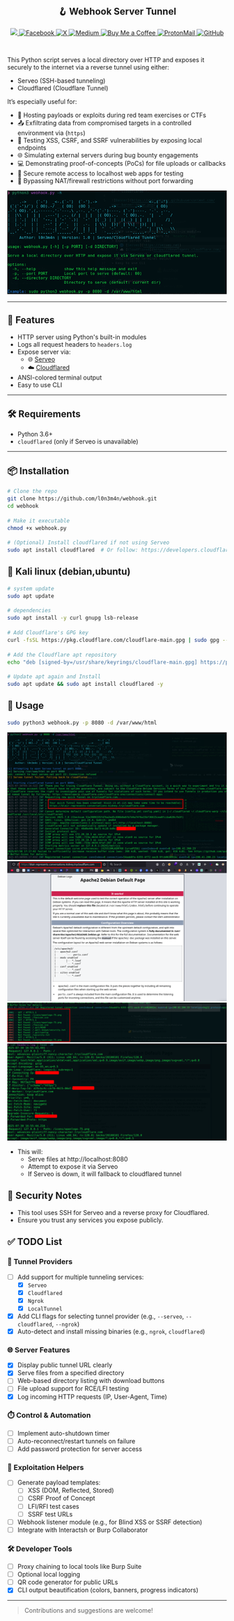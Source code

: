 <h2 align="center">
  🪝 Webhook Server Tunnel
</h2>


 
<p align="center">
    <a href="https://visitorbadge.io/status?path=https%3A%2F%2Fgithub.com%2Fl0n3m4n%2FSearchToolkit">
        <img src="https://api.visitorbadge.io/api/visitors?path=https%3A%2F%2Fgithub.com%2Fl0n3m4n%2Fwebhook&label=Visitors&countColor=%2337d67a" />
    </a>
    <a href="https://www.facebook.com/UEVOLVJU">
        <img src="https://img.shields.io/badge/Facebook-%231877F2.svg?style=for-the-badge&logo=Facebook&logoColor=white" alt="Facebook">
    </a>
      <a href="https://www.twitter.com/UEVOLVJU">
        <img src="https://img.shields.io/badge/Twitter-%23000000.svg?style=for-the-badge&logo=X&logoColor=white" alt="X">
    </a>
    <a href="https://medium.com/@l0n3m4n">
        <img src="https://img.shields.io/badge/Medium-12100E?style=for-the-badge&logo=medium&logoColor=white" alt="Medium">
    </a>
    <a href="https://www.buymeacoffee.com/l0n3m4n">
        <img src="https://img.shields.io/badge/Buy%20a%20Coffee-ffdd00?style=for-the-badge&logo=buy-me-a-coffee&logoColor=black" alt="Buy Me a Coffee">
    </a>  
    <a href="mailto:ehph@proton.me">
      <img src="https://img.shields.io/badge/ProtonMail-6001D2?style=for-the-badge&logo=protonmail&logoColor=white" alt="ProtonMail">
    </a>
    <a href="https://github.com/l0n3m4n/SearchToolkit/blob/main/assets/contributing.md">
      <img src="https://img.shields.io/badge/Contribute-%23121011.svg?style=for-the-badge&logo=github&logoColor=white" alt="GitHub">
  </a>
</p>
<br/>

This Python script serves a local directory over HTTP and exposes it securely to the internet via a reverse tunnel using either:

- Serveo (SSH-based tunneling)
- Cloudflared (Cloudflare Tunnel)

It’s especially useful for:

- 📁 Hosting payloads or exploits during red team exercises or CTFs
- 📤 Exfiltrating data from compromised targets in a controlled environment via (`https`)
- 🧪 Testing XSS, CSRF, and SSRF vulnerabilities by exposing local endpoints
- 🌐 Simulating external servers during bug bounty engagements
- 💻 Demonstrating proof-of-concepts (PoCs) for file uploads or callbacks
- 🔐 Secure remote access to localhost web apps for testing
- 📡 Bypassing NAT/firewall restrictions without port forwarding

![Banner](assets/banner.png)

---

## 🚀 Features

- HTTP server using Python's built-in modules
- Logs all request headers to `headers.log`
- Expose server via:
  - 🌐 [Serveo](https://serveo.net)
  - ☁️ [Cloudflared](https://developers.cloudflare.com/cloudflare-one/)
- ANSI-colored terminal output
- Easy to use CLI

---

## 🛠 Requirements

- Python 3.6+
- `cloudflared` (only if Serveo is unavailable)

---

## 📦 Installation

```bash
# Clone the repo
git clone https://github.com/l0n3m4n/webhook.git
cd webhook

# Make it executable
chmod +x webhook.py

# (Optional) Install cloudflared if not using Serveo
sudo apt install cloudflared  # Or follow: https://developers.cloudflare.com/cloudflare-one/connections/connect-apps/install-and-setup/
```

## 🐧 Kali linux (debian,ubuntu)
```bash
# system update
sudo apt update

# dependencies
sudo apt install -y curl gnupg lsb-release

# Add Cloudflare's GPG key
curl -fsSL https://pkg.cloudflare.com/cloudflare-main.gpg | sudo gpg --dearmor -o /usr/share/keyrings/cloudflare-main.gpg

# Add the Cloudflare apt repository
echo "deb [signed-by=/usr/share/keyrings/cloudflare-main.gpg] https://pkg.cloudflare.com/cloudflared $(lsb_release -cs) main" | sudo tee /etc/apt/sources.list.d/cloudflared.list

# Update apt again and Install
sudo apt update && sudo apt install cloudflared -y 
```
## 📡 Usage
```bash
sudo python3 webhook.py -p 8080 -d /var/www/html
```
![usage](assets/usage.png)
![output](assets/output.png)
![status_codes](assets/status_codes.png)
![headers_log](assets/headers_logs.png)
- This will:
    - Serve files at http://localhost:8080
    - Attempt to expose it via Serveo
    - If Serveo is down, it will fallback to cloudflared tunnel

## 🔐 Security Notes
- This tool uses SSH for Serveo and a reverse proxy for Cloudflared.
- Ensure you trust any services you expose publicly.

## ✅ TODO List

### 🔌 Tunnel Providers
- [ ] Add support for multiple tunneling services:
  - [x] `Serveo`
  - [x] `Cloudflared`
  - [x] `Ngrok`
  - [x] `LocalTunnel`
- [x] Add CLI flags for selecting tunnel provider (e.g., `--serveo`, `--cloudflared`, `--ngrok`)
- [x] Auto-detect and install missing binaries (e.g., `ngrok`, `cloudflared`)

### 🌐 Server Features
- [x] Display public tunnel URL clearly
- [x] Serve files from a specified directory
- [ ] Web-based directory listing with download buttons
- [ ] File upload support for RCE/LFI testing
- [x] Log incoming HTTP requests (IP, User-Agent, Time)

### ⏱️ Control & Automation
- [ ] Implement auto-shutdown timer
- [ ] Auto-reconnect/restart tunnels on failure
- [ ] Add password protection for server access

### 🧪 Exploitation Helpers
- [ ] Generate payload templates:
  - [ ] XSS (DOM, Reflected, Stored)
  - [ ] CSRF Proof of Concept
  - [ ] LFI/RFI test cases
  - [ ] SSRF test URLs
- [ ] Webhook listener module (e.g., for Blind XSS or SSRF detection)
- [ ] Integrate with Interactsh or Burp Collaborator

### 🛠️ Developer Tools
- [ ] Proxy chaining to local tools like Burp Suite
- [ ] Optional local logging
- [ ] QR code generator for public URLs
- [x] CLI output beautification (colors, banners, progress indicators)

---

> Contributions and suggestions are welcome!
